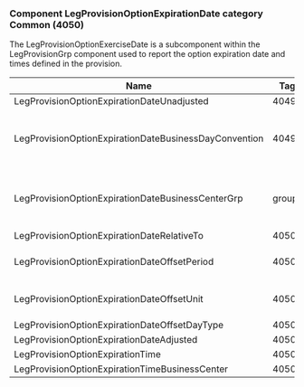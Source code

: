 ### Component LegProvisionOptionExpirationDate category Common (4050)

The LegProvisionOptionExerciseDate is a subcomponent within the LegProvisionGrp component used to report the option expiration date and times defined in the provision.

| Name                                                  | Tag   | Req'd | Documentation                                                                                                                               |
|-------------------------------------------------------|-------|----------|-------------------------------------------------------------------------------------------------------------------------------|
| LegProvisionOptionExpirationDateUnadjusted            | 40498 |       |                                                                                                                                |
| LegProvisionOptionExpirationDateBusinessDayConvention | 40499 |       | When specified, this overrides the business day convention defined in the LegDateAdjustment component in InstrumentLeg. The specified value would be specific to this instance of the leg provision option expiration date. |
| LegProvisionOptionExpirationDateBusinessCenterGrp     | group |       | When specified, this overrides the business centers defined in the LegDateAdjustment component in InstrumentLeg. The specified values would be specific to this instance of the leg provision option expiration date.       |
| LegProvisionOptionExpirationDateRelativeTo            | 40501 |       |                                                                                                                                |
| LegProvisionOptionExpirationDateOffsetPeriod          | 40502 |       | Conditionally required when LegProvisionOptionExpirationDateOffsetUnit(40503) is specified.                                                                                                                               |
| LegProvisionOptionExpirationDateOffsetUnit            | 40503 |       | Conditionally required when LegProvisionOptionExpirationDateOffsetPeriod(40502) is specified.                                                                                                                               |
| LegProvisionOptionExpirationDateOffsetDayType         | 40504 |       |                                                                                                                                |
| LegProvisionOptionExpirationDateAdjusted              | 40505 |       |                                                                                                                                |
| LegProvisionOptionExpirationTime                      | 40506 |       |                                                                                                                                |
| LegProvisionOptionExpirationTimeBusinessCenter        | 40507 |       |                                                                                                                                |

